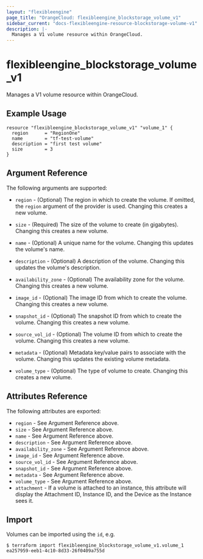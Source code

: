 ```yaml
---
layout: "flexibleengine"
page_title: "OrangeCloud: flexibleengine_blockstorage_volume_v1"
sidebar_current: "docs-flexibleengine-resource-blockstorage-volume-v1"
description: |-
  Manages a V1 volume resource within OrangeCloud.
---
```


# flexibleengine\_blockstorage\_volume_v1

Manages a V1 volume resource within OrangeCloud.

## Example Usage

```hcl
resource "flexibleengine_blockstorage_volume_v1" "volume_1" {
  region      = "RegionOne"
  name        = "tf-test-volume"
  description = "first test volume"
  size        = 3
}
```

## Argument Reference

The following arguments are supported:

* `region` - (Optional) The region in which to create the volume. If
    omitted, the `region` argument of the provider is used. Changing this
    creates a new volume.

* `size` - (Required) The size of the volume to create (in gigabytes). Changing
    this creates a new volume.

* `name` - (Optional) A unique name for the volume. Changing this updates the
    volume's name.

* `description` - (Optional) A description of the volume. Changing this updates
    the volume's description.

* `availability_zone` - (Optional) The availability zone for the volume.
    Changing this creates a new volume.

* `image_id` - (Optional) The image ID from which to create the volume.
    Changing this creates a new volume.

* `snapshot_id` - (Optional) The snapshot ID from which to create the volume.
    Changing this creates a new volume.

* `source_vol_id` - (Optional) The volume ID from which to create the volume.
    Changing this creates a new volume.

* `metadata` - (Optional) Metadata key/value pairs to associate with the volume.
    Changing this updates the existing volume metadata.

* `volume_type` - (Optional) The type of volume to create.
    Changing this creates a new volume.

## Attributes Reference

The following attributes are exported:

* `region` - See Argument Reference above.
* `size` - See Argument Reference above.
* `name` - See Argument Reference above.
* `description` - See Argument Reference above.
* `availability_zone` - See Argument Reference above.
* `image_id` - See Argument Reference above.
* `source_vol_id` - See Argument Reference above.
* `snapshot_id` - See Argument Reference above.
* `metadata` - See Argument Reference above.
* `volume_type` - See Argument Reference above.
* `attachment` - If a volume is attached to an instance, this attribute will
    display the Attachment ID, Instance ID, and the Device as the Instance
    sees it.

## Import

Volumes can be imported using the `id`, e.g.

```
$ terraform import flexibleengine_blockstorage_volume_v1.volume_1 ea257959-eeb1-4c10-8d33-26f0409a755d
```
